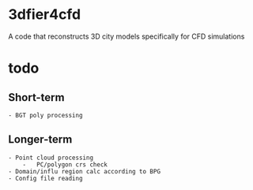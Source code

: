 # 3dfier4cfd
A code that reconstructs 3D city models specifically for CFD simulations

# todo
## Short-term
    - BGT poly processing

## Longer-term
    - Point cloud processing
        -   PC/polygon crs check
    - Domain/influ region calc according to BPG
    - Config file reading